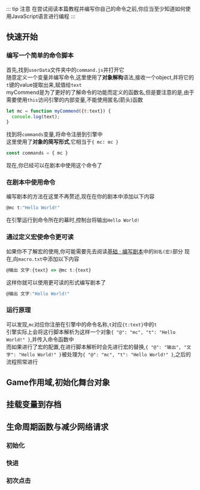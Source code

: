 ::: tip 注意
在尝试阅读本篇教程并编写你自己的命令之前,你应当至少知道如何使用JavaScript语言进行编程
:::
## 快速开始
### 编写一个简单的命令脚本
首先,找到`userData`文件夹中的`command.js`并打开它<br/>
随意定义一个变量并编写命令,这里使用了**对象解构**语法,接收一个object,并将它的`t`键的value提取出来,赋值给`text`<br/>
myCommend是为了更好的了解命令的功能而定义的函数名,但是要注意的是,由于需要使用`this`访问引擎的内部变量,不能使用匿名(箭头)函数
```js
let mc = function myCommend({t:text}) {
  console.log(text);
}
```
找到将`commands`变量,将命令注册到引擎中<br/>
这里使用了**对象的简写形式**,它相当于`{ mc: mc }`
```js
const commands = { mc }
```
现在,你已经可以在剧本中使用这个命令了
### 在剧本中使用命令
编写剧本的方法在这里不再赘述,现在在你的剧本中添加以下内容
```ts
@mc t:"Hello World!"
```
在引擎运行到命令所在的幕时,控制台将输出`Hello World!`<br/>
### 通过定义宏使命令更可读
如果你不了解宏的使用,你可能需要先去阅读[基础 · 编写剧本](../guide/script)中的`别名(宏)`部分
现在,向`macro.txt`中添加以下内容
```ts
@输出 文字:{text} => @mc t:{text}
```
这样你就可以使用更可读的形式编写剧本了
```ts
@输出 文字:"Hello World!"
```
### 运行原理
可以发现,`mc`对应你注册在引擎中的命令名称,`t`对应`{t:text}`中的`t`<br/>
引擎实际上会将这行脚本解析为这样一个对象`{ "@": "mc", "t": "Hello World!" }`,并传入命令函数中<br/>
而如果进行了宏的配置,在进行脚本解析时会先进行宏的替换,`{ "@": "输出", "文字": "Hello World!" }`被处理为`{ "@": "mc", "t": "Hello World!" }`,之后的流程照常进行
## Game作用域,初始化舞台对象
## 挂载变量到存档
## 生命周期函数与减少网络请求
### 初始化
### 快进
### 初次点击